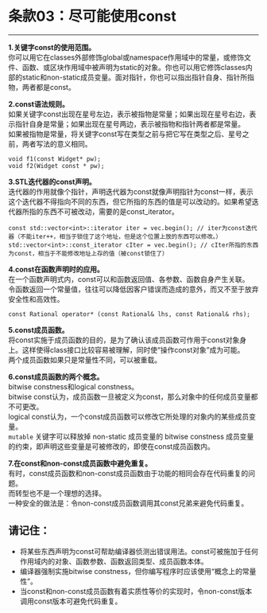 # 条款03：尽可能使用const

-----------------------

**1.关键字const的使用范围。**<br>
你可以用它在classes外部修饰global或namespace作用域中的常量，或修饰文件、函数、或区块作用域中被声明为static的对象。你也可以用它修饰classes内部的static和non-static成员变量。面对指针，你也可以指出指针自身、指针所指物，两者都是const。

**2.const语法规则。**<br>
如果关键字const出现在星号左边，表示被指物是常量；如果出现在星号右边，表示指针自身是常量；如果出现在星号两边，表示被指物和指针两者都是常量。<br>
如果被指物是常量，将关键字const写在类型之前与把它写在类型之后、星号之前，两者写法的意义相同。

```
void f1(const Widget* pw);
void f2(Widget const * pw);
```

**3.STL迭代器的const声明。**<br>
迭代器的作用就像个指针，声明迭代器为const就像声明指针为const一样，表示这个迭代器不得指向不同的东西，但它所指的东西的值是可以改动的。如果希望迭代器所指的东西不可被改动，需要的是const_iterator。

```
const std::vector<int>::iterator iter = vec.begin(); // iter为const迭代器（不能iter++，相当于锁住了这个地址，但是这个位置上放的东西可以修改。）
std::vector<int>::const_iterator cIter = vec.begin(); // cIter所指的东西为const，相当于不能修改地址上存的值（被const锁住了）
```

**4.const在函数声明时的应用。**<br>
在一个函数声明式内，const可以和函数返回值、各参数、函数自身产生关联。<br>
令函数返回一个常量值，往往可以降低因客户错误而造成的意外，而又不至于放弃安全性和高效性。

```
const Rational operator* (const Rational& lhs, const Rational& rhs);
```

**5.const成员函数。**<br>
将const实施于成员函数的目的，是为了确认该成员函数可作用于const对象身上。这样使得class接口比较容易被理解，同时使“操作const对象”成为可能。<br>
两个成员函数如果只是常量性不同，可以被重载。

**6.const成员函数的两个概念。**<br>
bitwise constness和logical constness。<br>
bitwise const认为，成员函数一旦被定义为const，那么对象中的任何成员变量都不可更改。<br>
logical const认为，一个const成员函数可以修改它所处理的对象内的某些成员变量。<br>
`mutable` 关键字可以释放掉 non-static 成员变量的 bitwise constness 成员变量的约束，即声明这些变量是可被修改的，即使在const成员函数内。

**7.在const和non-const成员函数中避免重复。**<br>
有时，const成员函数和non-const成员函数由于功能的相同会存在代码重复的问题。<br>
而转型也不是一个理想的选择。<br>
一种安全的做法是：令non-const成员函数调用其const兄弟来避免代码重复。

## 请记住：

* 将某些东西声明为const可帮助编译器侦测出错误用法。const可被施加于任何作用域内的对象、函数参数、函数返回类型、成员函数本体。
* 编译器强制实施bitwise constness，但你编写程序时应该使用“概念上的常量性”。
* 当const和non-const成员函数有着实质性等价的实现时，令non-const版本调用const版本可避免代码重复。
